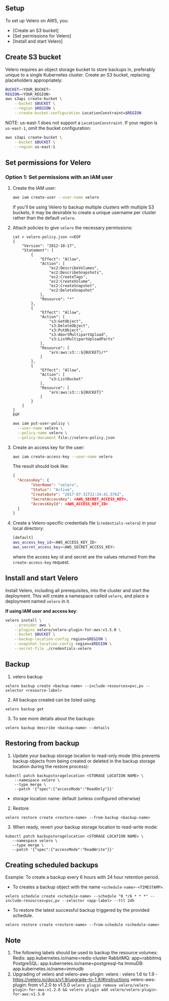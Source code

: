 ## Setup

To set up Velero on AWS, you:

* [Create an S3 bucket]
* [Set permissions for Velero]
* [Install and start Velero]

## Create S3 bucket

Velero requires an object storage bucket to store backups in, preferably unique to a single Kubernetes cluster. Create an S3 bucket, replacing placeholders appropriately:

```bash
BUCKET=<YOUR_BUCKET>
REGION=<YOUR_REGION>
aws s3api create-bucket \
    --bucket $BUCKET \
    --region $REGION \
    --create-bucket-configuration LocationConstraint=$REGION
```
NOTE: us-east-1 does not support a `LocationConstraint`.  If your region is `us-east-1`, omit the bucket configuration:

```bash
aws s3api create-bucket \
    --bucket $BUCKET \
    --region us-east-1
```

## Set permissions for Velero

### Option 1: Set permissions with an IAM user

1. Create the IAM user:

    ```bash
    aws iam create-user --user-name velero
    ```

    If you'll be using Velero to backup multiple clusters with multiple S3 buckets, it may be desirable to create a unique username per cluster rather than the default `velero`.

2. Attach policies to give `velero` the necessary permissions:

    ```
    cat > velero-policy.json <<EOF
    {
        "Version": "2012-10-17",
        "Statement": [
            {
                "Effect": "Allow",
                "Action": [
                    "ec2:DescribeVolumes",
                    "ec2:DescribeSnapshots",
                    "ec2:CreateTags",
                    "ec2:CreateVolume",
                    "ec2:CreateSnapshot",
                    "ec2:DeleteSnapshot"
                ],
                "Resource": "*"
            },
            {
                "Effect": "Allow",
                "Action": [
                    "s3:GetObject",
                    "s3:DeleteObject",
                    "s3:PutObject",
                    "s3:AbortMultipartUpload",
                    "s3:ListMultipartUploadParts"
                ],
                "Resource": [
                    "arn:aws:s3:::${BUCKET}/*"
                ]
            },
            {
                "Effect": "Allow",
                "Action": [
                    "s3:ListBucket"
                ],
                "Resource": [
                    "arn:aws:s3:::${BUCKET}"
                ]
            }
        ]
    }
    EOF
    ```
    ```bash
    aws iam put-user-policy \
      --user-name velero \
      --policy-name velero \
      --policy-document file://velero-policy.json
    ```

3. Create an access key for the user:

    ```bash
    aws iam create-access-key --user-name velero
    ```

    The result should look like:

    ```json
    {
      "AccessKey": {
            "UserName": "velero",
            "Status": "Active",
            "CreateDate": "2017-07-31T22:24:41.576Z",
            "SecretAccessKey": <AWS_SECRET_ACCESS_KEY>,
            "AccessKeyId": <AWS_ACCESS_KEY_ID>
      }
    }
    ```

4. Create a Velero-specific credentials file (`credentials-velero`) in your local directory:

    ```bash
    [default]
    aws_access_key_id=<AWS_ACCESS_KEY_ID>
    aws_secret_access_key=<AWS_SECRET_ACCESS_KEY>
    ```

    where the access key id and secret are the values returned from the `create-access-key` request.

## Install and start Velero

Install Velero, including all prerequisites, into the cluster and start the deployment. This will create a namespace called `velero`, and place a deployment named `velero` in it.

**If using IAM user and access key**:

```bash
velero install \
    --provider aws \
    --plugins velero/velero-plugin-for-aws:v1.5.0 \
    --bucket $BUCKET \
    --backup-location-config region=$REGION \
    --snapshot-location-config region=$REGION \
    --secret-file ./credentials-velero
```

## Backup
1. velero backup
```
velero backup create <backup-name> --include-resources=pvc,pv --selector <resource-label>
```
2. All backups created can be listed using:
```
velero backup get
```
3. To see more details about the backups:
```
velero backup describe <backup-name> --details
```
## Restoring from backup
1. Update your backup storage location to read-only mode (this prevents backup objects from being created or deleted in the backup storage location during the restore process):
```
kubectl patch backupstoragelocation <STORAGE LOCATION NAME> \
    --namespace velero \
    --type merge \
    --patch '{"spec":{"accessMode":"ReadOnly"}}'
```
* storage location name: default (unless configured otherwise)
2. Restore 
```
velero restore create <restore-name> --from-backup <backup-name> 
```
3. When ready, revert your backup storage location to read-write mode:
```
kubectl patch backupstoragelocation <STORAGE LOCATION NAME> \
   --namespace velero \
   --type merge \
   --patch '{"spec":{"accessMode":"ReadWrite"}}'
```
## Creating scheduled backups
 Example: To create a backup every 6 hours with 24 hour retention period. 
* To creates a backup object with the name ``<schedule-name>-<TIMESTAMP>``.
```
velero schedule create <schedule-name> --schedule "0 */6 * * *" --include-resources=pvc,pv --selector <app-label> --ttl 24h
```
* To restore the latest successful backup triggered by the provided schedule.
```
velero restore create <restore-name> --from-schedule <schedule-name>
```
## Note
1. The following labels should be used to backup the resource volumes:
    Redis: app.kubernetes.io/name=redis-cluster
    RabbitMQ: app=rabbitmq
    PostgreSQL: app.kubernetes.io/name=postgresql-ha
    ImmuDB: app.kubernetes.io/name=immudb
2. Upgrading of velero and velero-aws-plugin: 
   velero : velero 1.6 to 1.9 - https://velero.io/docs/v1.9/upgrade-to-1.9/#instructions
   velero-aws-plugin: from v1.2.0 to v1.5.0 ``velero plugin remove velero/velero-plugin-for-aws:v1.2.0 && velero plugin add velero/velero-plugin-for-aws:v1.5.0``
